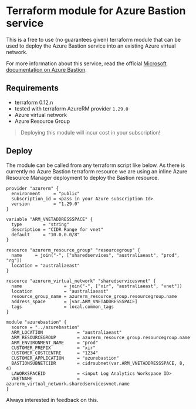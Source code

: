 # Terraform module for Azure Bastion service

This is a free to use (no guarantees given) terraform module that can be used to deploy the Azure Bastion service into an existing Azure virtual network.

For more information about this service, read the official [Microsoft documentation on Azure Bastion](https://azure.microsoft.com/en-us/services/azure-bastion/).

## Requirements

* terraform 0.12.n
* tested with terraform AzureRM provider `1.29.0`
* Azure virtual network
* Azure Resource Group

> Deploying this module will incur cost in your subscription!

## Deploy

The module can be called from any terraform script like below.
As there is currently no Azure Bastion terraform resource we are using an inline Azure Resource Manager deployment to deploy the Bastion resource.

```hcl
provider "azurerm" {
  environment     = "public"
  subscription_id = <pass in your Azure subscription Id>
  version         = "1.29.0"
}

variable "ARM_VNETADDRESSSPACE" {
  type        = "string"
  description = "CIDR Range for vnet"
  default     = "10.0.0.0/8"
}

resource "azurerm_resource_group" "resourcegroup" {
  name     = join("-", ["sharedservices", "australiaeast", "prod", "rg"])
  location = "australiaeast"
}

resource "azurerm_virtual_network" "sharedservicesvnet" {
  name                = join("-", ["xir", "australiaeast", "vnet"])
  location            = "australiaeast"
  resource_group_name = azurerm_resource_group.resourcegroup.name
  address_space       = [var.ARM_VNETADDRESSSPACE]
  tags                = local.common_tags
}

module "azurebastion" {
  source = "../azurebastion"
  ARM_LOCATION             = "australiaeast"
  ARM_RESOURCEGROUP        = azurerm_resource_group.resourcegroup.name
  ARM_ENVIRONMENT_NAME     = "prod"
  CUSTOMER_PREFIX          = "xir"
  CUSTOMER_COSTCENTRE      = "1234"
  CUSTOMER_APPLICATION     = "azurebastion"
  BASTIONSUBNETCIDR        = cidrsubnet(var.ARM_VNETADDRESSSPACE, 8, 4)
  LAWORKSPACEID            = <input Log Analytics Workspace ID>
  VNETNAME                 = azurerm_virtual_network.sharedservicesvnet.name
}
```

Always interested in feedback on this.